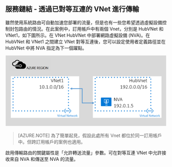 ## 服務鏈結 - 透過已對等互連的 VNet 進行傳輸

雖然使用系統路由可自動加速您部署的流量，但是也有一些您希望透過虛擬設備控制封包路由的情況。在此案例中，訂用帳戶中有兩個 Vnet，分別是 HubVNet 和 VNet1，如下圖所示。在 VNet HubVNet 中部署網路虛擬設備 (NVA)。在 HubVNet 和 VNet1 之間建立 VNet 對等互連後，您可以設定使用者定義路徑並在 HubVNet 中將 NVA 指定為下一個躍點。

![NVA 傳輸](./media/virtual-networks-create-vnetpeering-scenario-transit-include/figure01.PNG)

> [AZURE.NOTE] 為了簡單起見，假設此處所有 Vnet 都位於同一訂用帳戶中。但跨訂用帳戶的案例也適用。

啟用傳輸路由的關鍵屬性是「允許轉送流量」參數。可在對等互連 VNet 中允許接收來自 NVA 和傳送至 NVA 的流量。

<!---HONumber=AcomDC_0921_2016-->